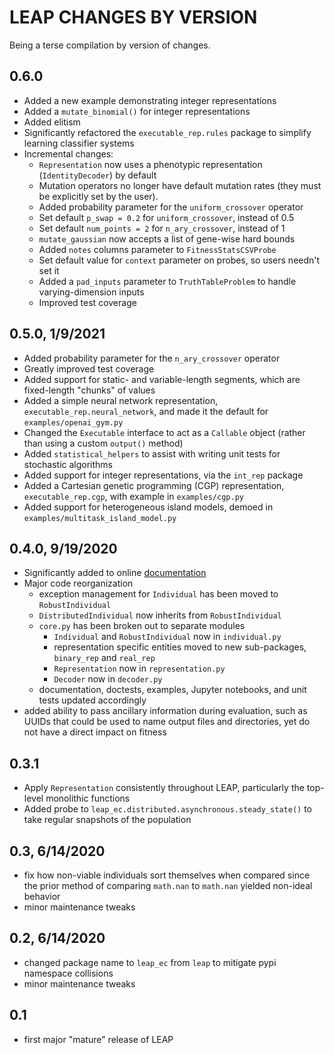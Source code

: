 # LEAP CHANGES BY VERSION

Being a terse compilation by version of changes.

## 0.6.0

* Added a new example demonstrating integer representations
* Added a `mutate_binomial()` for integer representations
* Added elitism
* Significantly refactored the `executable_rep.rules` package to simplify learning classifier systems
* Incremental changes:
  * `Representation` now uses a phenotypic representation (`IdentityDecoder`) by default
  * Mutation operators no longer have default mutation rates (they must be explicitly set by the user).
  * Added probability parameter for the `uniform_crossover` operator
  * Set default `p_swap = 0.2` for `uniform_crossover`, instead of 0.5
  * Set default `num_points = 2` for `n_ary_crossover`, instead of 1
  * `mutate_gaussian` now accepts a list of gene-wise hard bounds
  * Added `notes` columns parameter to `FitnessStatsCSVProbe`
  * Set default value for `context` parameter on probes, so users needn't set it
  * Added a `pad_inputs` parameter to `TruthTableProblem` to handle varying-dimension inputs
  * Improved test coverage


## 0.5.0, 1/9/2021

* Added probability parameter for the `n_ary_crossover` operator
* Greatly improved test coverage
* Added support for static- and variable-length segments, which are fixed-length "chunks" of values
* Added a simple neural network representation, `executable_rep.neural_network`, and made it the default for `examples/openai_gym.py`
* Changed the `Executable` interface to act as a `Callable` object (rather than using a custom `output()` method)
* Added `statistical_helpers` to assist with writing unit tests for stochastic algorithms
* Added support for integer representations, via the `int_rep` package
* Added a Cartesian genetic programming (CGP) representation, `executable_rep.cgp`, with example in `examples/cgp.py`
* Added support for heterogeneous island models, demoed in `examples/multitask_island_model.py`


## 0.4.0, 9/19/2020

* Significantly added to online [documentation](https://leap-gmu.readthedocs.io/en/latest/index.html)
* Major code reorganization
    * exception management for `Individual` has been moved to `RobustIndividual`
    * `DistributedIndividual` now inherits from `RobustIndividual`
    * `core.py` has been broken out to separate modules
        * `Individual` and `RobustIndividual` now in `individual.py`
        * representation specific entities moved to new sub-packages, `binary_rep`
          and `real_rep`
        * `Representation` now in `representation.py`
        * `Decoder` now in `decoder.py`
    * documentation, doctests, examples, Jupyter notebooks, and unit tests updated accordingly 
* added ability to pass ancillary information during evaluation, such as UUIDs
  that could be used to name output files and directories, yet do not have a 
  direct impact on fitness


## 0.3.1

* Apply `Representation` consistently throughout LEAP, particularly the top-level monolithic functions
* Added probe to `leap_ec.distributed.asynchronous.steady_state()` to take regular snapshots of the population


## 0.3, 6/14/2020

* fix how non-viable individuals sort themselves when compared since the prior method of comparing `math.nan` to `math.nan` yielded non-ideal behavior 
* minor maintenance tweaks


## 0.2, 6/14/2020

* changed package name to `leap_ec` from `leap` to mitigate pypi namespace collisions
* minor maintenance tweaks


## 0.1

* first major "mature" release of LEAP

